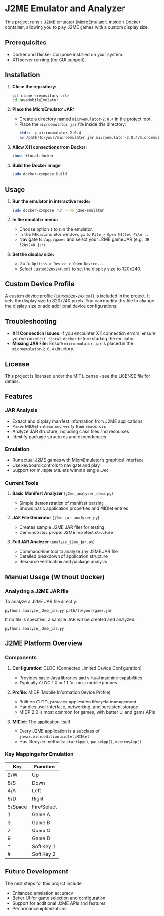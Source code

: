 # J2ME Emulator and Analyzer

This project runs a J2ME emulator (MicroEmulator) inside a Docker container, allowing you to play J2ME games with a custom display size.

## Prerequisites

- Docker and Docker Compose installed on your system.
- X11 server running (for GUI support).

## Installation

1. **Clone the repository:**
   ```sh
   git clone <repository-url>
   cd JavaMobileEmulator
   ```

2. **Place the MicroEmulator JAR:**
   - Create a directory named `microemulator-2.0.4` in the project root.
   - Place the `microemulator.jar` file inside this directory:
     ```sh
     mkdir -p microemulator-2.0.4
     mv /path/to/your/microemulator.jar microemulator-2.0.4/microemulator.jar
     ```

3. **Allow X11 connections from Docker:**
   ```sh
   xhost +local:docker
   ```

4. **Build the Docker image:**
   ```sh
   sudo docker-compose build
   ```

## Usage

1. **Run the emulator in interactive mode:**
   ```sh
   sudo docker-compose run --rm j2me-emulator
   ```

2. **In the emulator menu:**
   - Choose option `1` to run the emulator.
   - In the MicroEmulator window, go to `File > Open MIDlet File...`
   - Navigate to `/app/games` and select your J2ME game JAR (e.g., `JB-320x240.jar`).

3. **Set the display size:**
   - Go to `Options > Device > Open Device...`
   - Select `Custom320x240.xml` to set the display size to 320x240.

## Custom Device Profile

A custom device profile (`Custom320x240.xml`) is included in the project. It sets the display size to 320x240 pixels. You can modify this file to change the display size or add additional device configurations.

## Troubleshooting

- **X11 Connection Issues:** If you encounter X11 connection errors, ensure you've run `xhost +local:docker` before starting the emulator.
- **Missing JAR File:** Ensure `microemulator.jar` is placed in the `microemulator-2.0.4` directory.

## License

This project is licensed under the MIT License - see the LICENSE file for details.

## Features

### JAR Analysis
- Extract and display manifest information from J2ME applications
- Parse MIDlet entries and verify their resources
- Analyze JAR structure, including class files and resources
- Identify package structures and dependencies

### Emulation
- Run actual J2ME games with MicroEmulator's graphical interface
- Use keyboard controls to navigate and play
- Support for multiple MIDlets within a single JAR

### Current Tools

1. **Basic Manifest Analyzer** (`j2me_analyzer_demo.py`)
   - Simple demonstration of manifest parsing
   - Shows basic application properties and MIDlet entries

2. **JAR File Generator** (`j2me_jar_analyzer.py`)
   - Creates sample J2ME JAR files for testing
   - Demonstrates proper J2ME manifest structure

3. **Full JAR Analyzer** (`analyze_j2me_jar.py`)
   - Command-line tool to analyze any J2ME JAR file
   - Detailed breakdown of application structure
   - Resource verification and package analysis

## Manual Usage (Without Docker)

### Analyzing a J2ME JAR file

To analyze a J2ME JAR file directly:

```
python3 analyze_j2me_jar.py path/to/your/game.jar
```

If no file is specified, a sample JAR will be created and analyzed:

```
python3 analyze_j2me_jar.py
```

## J2ME Platform Overview

### Components

1. **Configuration**: CLDC (Connected Limited Device Configuration)
   - Provides basic Java libraries and virtual machine capabilities
   - Typically CLDC 1.0 or 1.1 for most mobile phones

2. **Profile**: MIDP (Mobile Information Device Profile)
   - Built on CLDC, provides application lifecycle management
   - Handles user interface, networking, and persistent storage
   - MIDP 2.0 is most common for games, with better UI and game APIs

3. **MIDlet**: The application itself
   - Every J2ME application is a subclass of `javax.microedition.midlet.MIDlet`
   - Has lifecycle methods: `startApp()`, `pauseApp()`, `destroyApp()`

### Key Mappings for Emulation

| Key      | Function        |
|----------|-----------------|
| 2/W      | Up              |
| 8/S      | Down            |
| 4/A      | Left            |
| 6/D      | Right           |
| 5/Space  | Fire/Select     |
| 1        | Game A          |
| 3        | Game B          |
| 7        | Game C          |
| 9        | Game D          |
| *        | Soft Key 1      |
| #        | Soft Key 2      |

## Future Development

The next steps for this project include:
- Enhanced emulation accuracy
- Better UI for game selection and configuration
- Support for additional J2ME APIs and features
- Performance optimizations
